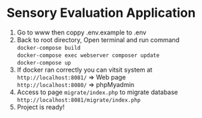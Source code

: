  # Sensory Evaluation Application
 1. Go to www then coppy .env.example to .env
 2. Back to root directory, Open terminal and run command<br/>
 	`docker-compose build`<br/>
 	`docker-compose exec webserver composer update`<br/>
	`docker-compose up`
 3. If docker ran correctly you can vitsit system at<br/>
	`http://localhost:8081/` => Web page<br/>
	`http://localhost:8080/` => phpMyadmin
 4. Access to page `migrate/index.php` to migrate database<br/>
	`http://localhost:8081/migrate/index.php`
 5. Project is ready!
